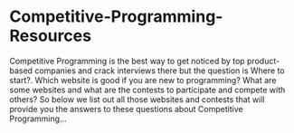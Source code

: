 # Competitive-Programming-Resources
Competitive Programming is the best way to get noticed by top product-based companies and crack interviews there but the question is Where to start?. Which website is good if you are new to programming? What are some websites and what are the contests to participate and compete with others? So below we list out all those websites and contests that will provide you the answers to these questions about Competitive Programming… 
